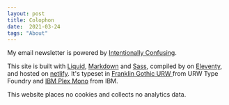 ```yaml
---
layout: post
title: Colophon
date:  2021-03-24
tags: "About"
---
```

My email newsletter is powered by [Intentionally Confusing](https://intentionallyconfusing.com).

This site is built with [Liquid](https://shopify.github.io/liquid/), [Markdown](https://www.markdownguide.org/) and [Sass](https://sass-lang.com/), compiled by on [Eleventy](https://www.11ty.dev/), and hosted on [netlify](https://www.netlify.com/). It's typeset in [Franklin Gothic URW ](https://fonts.adobe.com/fonts/franklin-gothic-urw) from URW Type Foundry and [IBM Plex Mono](https://www.ibm.com/plex/specs/) from IBM.

This website places no cookies and collects no analytics data. 
